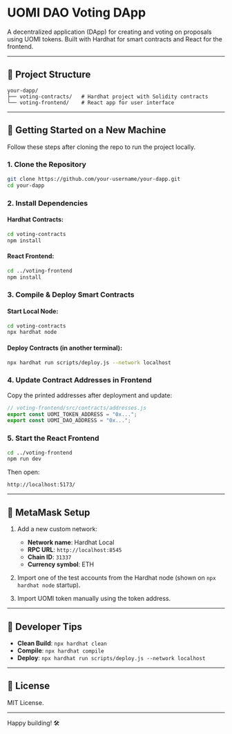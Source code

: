 # UOMI DAO Voting DApp

A decentralized application (DApp) for creating and voting on proposals using UOMI tokens. Built with Hardhat for smart contracts and React for the frontend.

---

## 📁 Project Structure

```
your-dapp/
├── voting-contracts/   # Hardhat project with Solidity contracts
└── voting-frontend/    # React app for user interface
```

---

## 🚀 Getting Started on a New Machine

Follow these steps after cloning the repo to run the project locally.

### 1. Clone the Repository

```bash
git clone https://github.com/your-username/your-dapp.git
cd your-dapp
```

### 2. Install Dependencies

#### Hardhat Contracts:

```bash
cd voting-contracts
npm install
```

#### React Frontend:

```bash
cd ../voting-frontend
npm install
```

### 3. Compile & Deploy Smart Contracts

#### Start Local Node:

```bash
cd voting-contracts
npx hardhat node
```

#### Deploy Contracts (in another terminal):

```bash
npx hardhat run scripts/deploy.js --network localhost
```

### 4. Update Contract Addresses in Frontend

Copy the printed addresses after deployment and update:

```js
// voting-frontend/src/contracts/addresses.js
export const UOMI_TOKEN_ADDRESS = "0x...";
export const UOMI_DAO_ADDRESS = "0x...";
```

### 5. Start the React Frontend

```bash
cd ../voting-frontend
npm run dev
```

Then open:

```
http://localhost:5173/
```

---

## 🦊 MetaMask Setup

1. Add a new custom network:

   * **Network name**: Hardhat Local
   * **RPC URL**: `http://localhost:8545`
   * **Chain ID**: `31337`
   * **Currency symbol**: ETH

2. Import one of the test accounts from the Hardhat node (shown on `npx hardhat node` startup).

3. Import UOMI token manually using the token address.

---

## 🔁 Developer Tips

* **Clean Build**: `npx hardhat clean`
* **Compile**: `npx hardhat compile`
* **Deploy**: `npx hardhat run scripts/deploy.js --network localhost`

---

## 📄 License

MIT License.

---

Happy building! 🛠️

